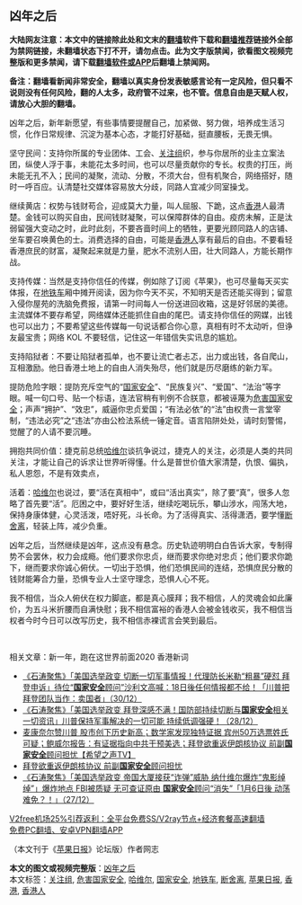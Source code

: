  <h2>凶年之后</h2> <p class="notice"><b>大陆网友注意：本文中的链接除此处和文末的<a href="https://github.com/bannedbook/fanqiang" >翻墙</a>软件下载和<a href="https://github.com/killgcd/justmysocks/blob/master/README.md">翻墙推荐</a>链接外全部为禁网链接，未翻墙状态下打不开，请勿点击。此为文字版禁闻，欲看图文视频完整版和更多禁闻，请下载<a href="https://github.com/bannedbook/fanqiang">翻墙软件或APP</a>后翻墙上禁闻网。</p><p>备注：翻墙看新闻非常安全，翻墙以真实身份发表敏感言论有一定风险，但只看不说则没有任何风险，翻的人太多，政府管不过来，也不管。信息自由是天赋人权，请放心大胆的翻墙。</b></p>  <div class="entry">  <p>凶年之后，新年新愿望，有些事情要提醒自己，加紧做、努力做，培养成生活习惯，化作日常规律、沉淀为基本心态，才能打好基础，挺直腰板，无畏无惧。</p> <p>坚守民间：支持你所属的专业团体、工会、<a href="https://www.bannedbook.org/bnews/tag/%E5%85%B3%E6%B3%A8%E7%BB%84/" class="st_tag internal_tag" rel="tag" title="标签 关注组 下的日志">关注组</a>织，参与你居所的业主立案法团，纵使人浮于事，未能花太多时间，也可以尽量贡献你的专长。权贵的打压，尚未能无孔不入；民间的凝聚，流动、分散，不须大台，但有机聚合，网络搭好，随时一呼百应。认清楚社交媒体容易放大分歧，同路人宜减少同室操戈。</p> <p>继续黄店：权势与钱财苟合，迎成莫大力量，叫人屈服、下跪，这点<a href="https://www.bannedbook.org/bnews/tag/%e9%a6%99%e6%b8%af/" class="st_tag internal_tag" rel="tag" title="标签 香港 下的日志">香港</a>人最清楚。金钱可以购买自由，民间钱财凝聚，可以保障群体的自由。疫疠未解，正是汰弱留强大变动之时，此时此刻，不要吝啬时间上的牺牲，更要光顾同路人的店铺、坐车要召唤黄色的士。消费选择的自由，可能是<a href="https://www.bannedbook.org/bnews/tag/%E9%A6%99%E6%B8%AF%E4%BA%BA/" class="st_tag internal_tag" rel="tag" title="标签 香港人 下的日志">香港人</a>享有最后的自由。不要看轻香港庶民的财富，凝聚起来就是力量，肥水不流别人田，壮大同路人，方能长期作战。</p>  <p>支持传媒：当然是支持你信任的传媒，例如除了订阅《苹果》，也可尽量每天买实体报，在<a href="https://www.bannedbook.org/bnews/tag/%E5%9C%B0%E9%93%81%E8%BD%A6/" class="st_tag internal_tag" rel="tag" title="标签 地铁车 下的日志">地铁车</a>厢中摊开阅读，因为你今天不买，不知明天是否还能买得到；留意入侵你屋苑的洗脑免费报，请第一时间每人一份送进回收箱，这是好邻居的美德。主流媒体不要存希望，网络媒体还能抓住自由的尾巴。请支持你信任的网媒，出钱也可以出力；不要希望这些传媒每一句说话都合你心意，真相有时不太动听，但诤友最宝贵；网络 KOL 不要轻信，记住这一年错信失实讯息的尴尬。</p> <p>支持陷狱者：不要让陷狱者孤单，也不要让流亡者忐忑，出力或出钱，各自爬山，互相激励。他日香港土地上的自由人消失殆尽，他们就是历尽磨练的新力军。</p> <p>提防危险字眼：提防充斥空气的“<a href="https://www.bannedbook.org/bnews/tag/%e5%9b%bd%e5%ae%b6%e5%ae%89%e5%85%a8/" class="st_tag internal_tag" rel="tag" title="标签 国家安全 下的日志">国家安全</a>”、“民族复兴”、“爱国”、“法治”等字眼。喊一句口号、贴一个标语，连法官稍有判例不合朕意，都被诬蔑为<a href="https://www.bannedbook.org/bnews/tag/%E5%8D%B1%E5%AE%B3%E5%9B%BD%E5%AE%B6%E5%AE%89%E5%85%A8/" class="st_tag internal_tag" rel="tag" title="标签 危害国家安全 下的日志">危害国家安全</a>；声声“拥护”、“效忠”，威逼你忠贞爱国；“有法必依”的“法”由权贵一言堂宰制，“违法必究”之“违法”亦由公检法系统一锤定音。语言陷阱处处，请时刻警惕，觉醒了的人请不要沉睡。</p>  <p>拥抱共同价值：捷克前总统<span class='wp_keywordlink'><a href="https://www.bannedbook.org/forum2/topic1613.html" title="哈维尔《哈维尔文集》" target="_blank">哈维尔</a></span>谈抗争说过，捷克人的关注，必须是人类的共同关注，才能让自己的诉求让世界听得懂。什么是普世价值大家清楚，仇恨、偏执，私人恩怨，不是有效卖点，</p> <p>活着：<a href="https://www.bannedbook.org/bnews/tag/%e5%93%88%e7%bb%b4%e5%b0%94/" class="st_tag internal_tag" rel="tag" title="标签 哈维尔 下的日志">哈维尔</a>也说过，要“活在真相中”，或曰“活出真实”，除了要“真”，很多人忽略了首先要“活”。厄困之中，要好好生活，继续吃喝玩乐，攀山涉水，闯荡大地，保持身康体健，心灵活泼，唔好死，斗长命。为了活得真实、活得潇洒，要学懂<a href="https://www.bannedbook.org/bnews/tag/%E6%96%AD%E8%88%8D%E7%A6%BB/" class="st_tag internal_tag" rel="tag" title="标签 断舍离 下的日志">断舍离</a>，轻装上阵，减少负重。</p> <p>凶年之后，当然继续是凶年，这点没有悬念。历史轨迹明明白白告诉大家，专制得势不会罢休，权力会成瘾。他们要求你忠贞，继而要求你绝对忠贞；他们要求你跪下，继而要求你诚心俯伏。一切出于恐惧，他们恐惧民间的连结，恐惧庶民分散的钱财能筹合力量，恐惧专业人士坚守理念，恐惧人心不死。</p>  <p>我不相信，当众人俯伏在权力脚底，都是真心膜拜；我不相信，人的灵魂会如此廉价，为五斗米折腰而自满快慰；我不相信富裕的香港人会被金钱收买，我不相信当权者今时今日可以改写历史，我不相信赤裸谎言会笑到最后。</p> <p> </p> <p>相关文章：新一年，跑在这世界前面2020 香港新词</p>  <ul class='op-related-articles' title='相关阅读'> <li><a href='https://www.bannedbook.org/bnews/bannedvideo/20201231/1458168.html' target='_blank'>《石涛聚焦》「美国选举政变 切断一切军事情报！代理防长米勒“粗暴”硬怼 拜登申诉」待位“<b>国家安全</b>顾问”沙利文高喊：18日後任何情报都不给！「川普把拜登团队当作：卖国者」（30/12）</a></li> <li><a href='https://www.bannedbook.org/bnews/bannedvideo/20201229/1457032.html' target='_blank'>《石涛聚焦》「美国选举政变 拜登深感不满！国防部持续切断与<b>国家安全</b>相关一切资讯」川普保持军事解决的一切可能 持续低调强硬！（28/12）</a></li> <li><a href='https://www.bannedbook.org/bnews/cbnews/20201229/1457006.html' target='_blank'>麦康奈尔赞川普 股市创下历史新高；数学家发现独特证据 宾州50万选票姓氏可疑；鲍威尔报告：有证据指向中共干预美选；拜登欲重返伊朗核协议 前副<b>国家安全</b>顾问担忧【希望之声TV】</a></li> <li><a href='https://www.bannedbook.org/bnews/cbnews/20201229/1456819.html' target='_blank'>拜登欲重返伊朗核协议 前副<b>国家安全</b>顾问担忧</a></li> <li><a href='https://www.bannedbook.org/bnews/bannedvideo/20201228/1456227.html' target='_blank'>《石涛聚焦》「美国选举政变 帝国大厦接获“诈弹”威胁 纳什维尔爆炸“鬼影绰绰”」爆炸地点 FBI被质疑 无可查证原由 <b>国家安全</b>顾问“消失”「1月6日後 动荡难免？！」（27/12）</a></li> </ul> <p class="texttj"> <a href="https://github.com/bannedbook/fanqiang/wiki/V2ray%E6%9C%BA%E5%9C%BA" target="_blank">V2free机场25%引荐返利：全平台免费SS/V2ray节点+经济套餐高速翻墙</a><br/> <a href="https://github.com/bannedbook/fanqiang/wiki/%E7%A6%81%E9%97%BB%E7%BD%91%E5%AE%89%E5%8D%93%E7%BF%BB%E5%A2%99%E6%96%B0%E9%97%BBAPP" target="_blank">免费PC翻墙、安卓VPN翻墙APP</a></p><p>（本文刊于《<a href="https://www.bannedbook.org/bnews/tag/%e8%8b%b9%e6%9e%9c%e6%97%a5%e6%8a%a5/" class="st_tag internal_tag" rel="tag" title="标签 苹果日报 下的日志">苹果日报</a>》论坛版）作者网志</p><a name='sharetosocial'></a>       <div><b>本文的图文或视频完整版</b>：<a href='https://www.bannedbook.org/bnews/comments/20210103/1459905.html'>凶年之后</a></div>  </div><!--END ENTRY--> <div class="postfooter"> <div>本文标签：<a href="https://www.bannedbook.org/bnews/tag/%E5%85%B3%E6%B3%A8%E7%BB%84/" rel="tag">关注组</a>, <a href="https://www.bannedbook.org/bnews/tag/%E5%8D%B1%E5%AE%B3%E5%9B%BD%E5%AE%B6%E5%AE%89%E5%85%A8/" rel="tag">危害国家安全</a>, <a href="https://www.bannedbook.org/bnews/tag/%e5%93%88%e7%bb%b4%e5%b0%94/" rel="tag">哈维尔</a>, <a href="https://www.bannedbook.org/bnews/tag/%e5%9b%bd%e5%ae%b6%e5%ae%89%e5%85%a8/" rel="tag">国家安全</a>, <a href="https://www.bannedbook.org/bnews/tag/%E5%9C%B0%E9%93%81%E8%BD%A6/" rel="tag">地铁车</a>, <a href="https://www.bannedbook.org/bnews/tag/%E6%96%AD%E8%88%8D%E7%A6%BB/" rel="tag">断舍离</a>, <a href="https://www.bannedbook.org/bnews/tag/%e8%8b%b9%e6%9e%9c%e6%97%a5%e6%8a%a5/" rel="tag">苹果日报</a>, <a href="https://www.bannedbook.org/bnews/tag/%e9%a6%99%e6%b8%af/" rel="tag">香港</a>, <a href="https://www.bannedbook.org/bnews/tag/%E9%A6%99%E6%B8%AF%E4%BA%BA/" rel="tag">香港人</a></div>  </div><!--END POSTFOOTER--> 